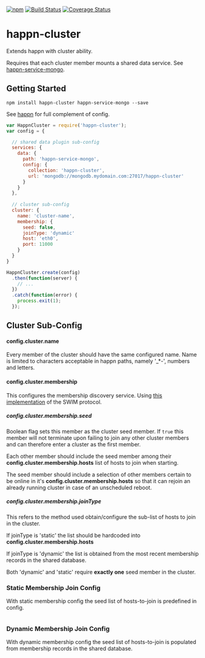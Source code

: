 [![npm](https://img.shields.io/npm/v/happn-cluster.svg)](https://www.npmjs.com/package/happn-cluster)
[![Build Status](https://travis-ci.org/happner/happn-cluster.svg?branch=master)](https://travis-ci.org/happner/happn-cluster)
[![Coverage Status](https://coveralls.io/repos/happner/happn-cluster/badge.svg?branch=master&service=github)](https://coveralls.io/github/happner/happn-cluster?branch=master)

# happn-cluster

Extends happn with cluster ability.

Requires that each cluster member mounts a shared data service. See [happn-service-mongo](https://github.com/happner/happn-service-mongo).

## Getting Started

`npm install happn-cluster happn-service-mongo --save`

See [happn](https://github.com/happner/happn) for full complement of config.

```javascript
var HappnCluster = require('happn-cluster');
var config = {

  // shared data plugin sub-config
  services: {
    data: {
      path: 'happn-service-mongo',
      config: {
        collection: 'happn-cluster',
        url: 'mongodb://mongodb.mydomain.com:27017/happn-cluster'
      }
    }
  },
  
  // cluster sub-config
  cluster: {
    name: 'cluster-name',
    membership: {
      seed: false,
      joinType: 'dynamic'
      host: 'eth0',
      port: 11000
    }
  }
}

HappnCluster.create(config)
  .then(function(server) {
    // ...
  })
  .catch(function(error) {
    process.exit(1);
  });
```

## Cluster Sub-Config

#### config.cluster.name

Every member of the cluster should have the same configured name.
Name is limited to characters acceptable in happn paths, namely '_*-', numbers and letters.

#### config.cluster.membership

This configures the membership discovery service.
Using [this implementation](https://github.com/mrhooray/swim-js) of the SWIM protocol.

##### config.cluster.membership.seed

Boolean flag sets this member as the cluster seed member. If `true` this member will not terminate
upon failing to join any other cluster members and can therefore enter a cluster as the first member.

Each other member should include the seed member among their **config.cluster.membership.hosts**
list of hosts to join when starting.

The seed member should include a selection of other members certain to be online in it's 
**config.cluster.membership.hosts** so that it can rejoin an already running cluster in case
of an unscheduled reboot.

##### config.cluster.membership.joinType

This refers to the method used obtain/configure the sub-list of hosts to join in the cluster. 

If joinType is 'static' the list should be hardcoded into **config.cluster.membership.hosts**

If joinType is 'dynamic' the list is obtained from the most recent membership records in the shared database.

Both 'dynamic' and 'static' require **exactly one** seed member in the cluster.

### Static Membership Join Config

With static membership config the seed list of hosts-to-join is predefined in config.

```javascript

```

### Dynamic Membership Join Config

With dynamic membership config the seed list of hosts-to-join is populated from membership records in the shared database.

```javascript

```

